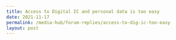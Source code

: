 ```yaml
---
title: Access to Digital IC and personal data is too easy
date: 2021-11-17
permalink: /media-hub/forum-replies/access-to-dig-ic-too-easy
layout: post
---
```


